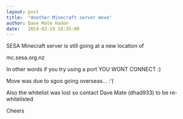 ```yaml
---
layout: post
title:  "Another Minecraft server move"
author: Dave Mate Haden
date:   2014-03-19 18:35:00
---
```


SESA Minecraft server is still going at a new location of

mc.sesa.org.nz

In other words if you try using a port YOU WONT CONNECT :)

Move was due to sgoo going overseas... :'(

Also the whitelist was lost so contact Dave Mate (dhad933) to be re-whitelisted

Cheers
